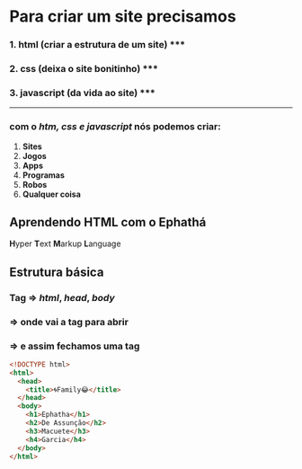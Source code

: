 # Para criar um site precisamos 



### 1. html (criar a estrutura de um site) ***

### 2. css (deixa o site bonitinho) ***

### 3. javascript (da vida ao site) ***



---

### com o *htm, css e javascript* nós podemos criar:

1. **Sites**
2. **Jogos**
3. **Apps**
4. **Programas**
5. **Robos**
6. **Qualquer coisa**

## **Aprendendo HTML com o Ephathá**

**H**yper **T**ext **M**arkup **L**anguage

## Estrutura básica

### **Tag** => *html*, *head*, *body*

### **<NomeDaTag>** => onde vai a tag para abrir

### **</NomeDaTag>** => e assim fechamos uma tag

```html
<!DOCTYPE html>
<html>
  <head>
    <title>🌀Family😂</title>
  </head>
  <body>
    <h1>Ephatha</h1>
    <h2>De Assunção</h2>
    <h3>Macuete</h3>
    <h4>Garcia</h4>
  </body>
</html>
```




























